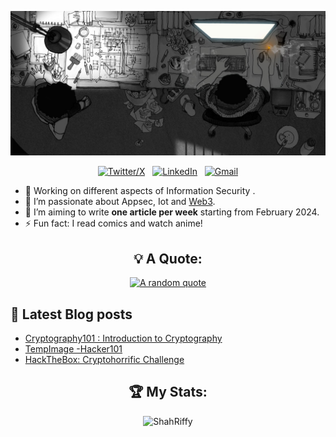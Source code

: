 <div align="center">

[![Hello World, I'm Jasper!](cover.jpg)](https://github.com/ShahRiffy)


[![Twitter/X](https://skillicons.dev/icons?i=twitter)](https://twitter.com/ShahRiffy) &nbsp;
[![LinkedIn](https://skillicons.dev/icons?i=linkedin)](https://www.linkedin.com/in/ShahRiffy/) &nbsp;
[![Gmail](https://skillicons.dev/icons?i=gmail)](mailto:shrifat.working@gmail.com?subject=Hello%20ShahRiffy,%20From%20Github)

</div>

- 🐛 Working on different aspects of Information Security .
- 🌱 I’m passionate about Appsec, Iot and [Web3](https://ethereum.org/en/web3/).
- 📝 I’m aiming to write **one article per week** starting from February 2024.
- ⚡ Fun fact: I read comics and watch anime!

<div align="center">

## 💡 A Quote:

[![A random quote](https://quotes-github-readme.vercel.app/api?type=horizontal&theme=dark)](https://github.com/piyushsuthar/github-readme-quotes)
</div>

## 📕 Latest Blog posts
<!-- BLOG-POST-LIST:START -->
- [Cryptography101 : Introduction to Cryptography](https://shahriffy.medium.com/cryptography101-introduction-to-cryptography-1aefb978b802)
- [TempImage -Hacker101](https://shahriffy.medium.com/tempimage-hacker101-8f61febb6e0d)
- [HackTheBox: Cryptohorrific Challenge](https://shahriffy.medium.com/hackthebox-cryptohorrific-challenge-4f4cb5263565)
<!-- BLOG-POST-LIST:END -->


<div align="center">

## 🏆 My Stats:

<p>
<div align="center">
<!-- <p><img src="https://github-readme-stats.vercel.app/api?username=alamin0x01&show_icons=true&locale=en&theme=tokyonight" alt="alamin0x01" width="50%" /></p> -->
<p><img src="https://github-readme-streak-stats.herokuapp.com/?user=ShahRiffy&&theme=tokyonight" alt="ShahRiffy" width="50%" /></p>
<div/> 
   <!-- ! .....      <div align="center">
</p>

